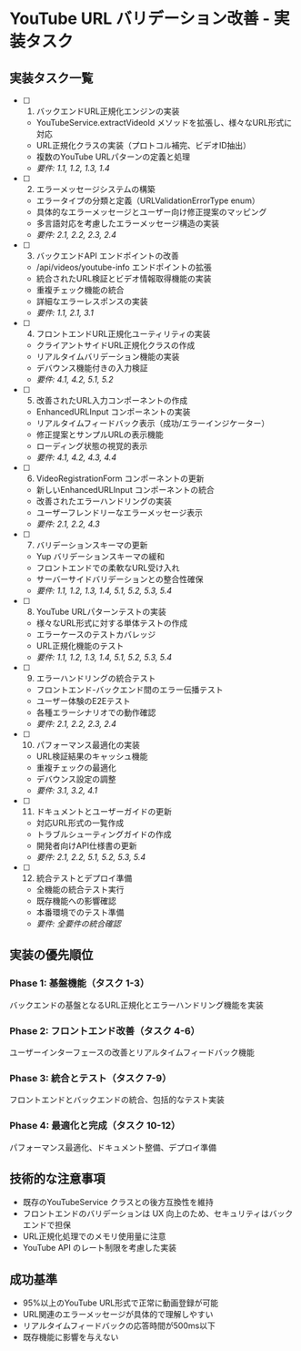 # YouTube URL バリデーション改善 - 実装タスク

## 実装タスク一覧

- [ ] 1. バックエンドURL正規化エンジンの実装
  - YouTubeService.extractVideoId メソッドを拡張し、様々なURL形式に対応
  - URL正規化クラスの実装（プロトコル補完、ビデオID抽出）
  - 複数のYouTube URLパターンの定義と処理
  - _要件: 1.1, 1.2, 1.3, 1.4_

- [ ] 2. エラーメッセージシステムの構築
  - エラータイプの分類と定義（URLValidationErrorType enum）
  - 具体的なエラーメッセージとユーザー向け修正提案のマッピング
  - 多言語対応を考慮したエラーメッセージ構造の実装
  - _要件: 2.1, 2.2, 2.3, 2.4_

- [ ] 3. バックエンドAPI エンドポイントの改善
  - /api/videos/youtube-info エンドポイントの拡張
  - 統合されたURL検証とビデオ情報取得機能の実装
  - 重複チェック機能の統合
  - 詳細なエラーレスポンスの実装
  - _要件: 1.1, 2.1, 3.1_

- [ ] 4. フロントエンドURL正規化ユーティリティの実装
  - クライアントサイドURL正規化クラスの作成
  - リアルタイムバリデーション機能の実装
  - デバウンス機能付きの入力検証
  - _要件: 4.1, 4.2, 5.1, 5.2_

- [ ] 5. 改善されたURL入力コンポーネントの作成
  - EnhancedURLInput コンポーネントの実装
  - リアルタイムフィードバック表示（成功/エラーインジケーター）
  - 修正提案とサンプルURLの表示機能
  - ローディング状態の視覚的表示
  - _要件: 4.1, 4.2, 4.3, 4.4_

- [ ] 6. VideoRegistrationForm コンポーネントの更新
  - 新しいEnhancedURLInput コンポーネントの統合
  - 改善されたエラーハンドリングの実装
  - ユーザーフレンドリーなエラーメッセージ表示
  - _要件: 2.1, 2.2, 4.3_

- [ ] 7. バリデーションスキーマの更新
  - Yup バリデーションスキーマの緩和
  - フロントエンドでの柔軟なURL受け入れ
  - サーバーサイドバリデーションとの整合性確保
  - _要件: 1.1, 1.2, 1.3, 1.4, 5.1, 5.2, 5.3, 5.4_

- [ ] 8. YouTube URLパターンテストの実装
  - 様々なURL形式に対する単体テストの作成
  - エラーケースのテストカバレッジ
  - URL正規化機能のテスト
  - _要件: 1.1, 1.2, 1.3, 1.4, 5.1, 5.2, 5.3, 5.4_

- [ ] 9. エラーハンドリングの統合テスト
  - フロントエンド-バックエンド間のエラー伝播テスト
  - ユーザー体験のE2Eテスト
  - 各種エラーシナリオでの動作確認
  - _要件: 2.1, 2.2, 2.3, 2.4_

- [ ] 10. パフォーマンス最適化の実装
  - URL検証結果のキャッシュ機能
  - 重複チェックの最適化
  - デバウンス設定の調整
  - _要件: 3.1, 3.2, 4.1_

- [ ] 11. ドキュメントとユーザーガイドの更新
  - 対応URL形式の一覧作成
  - トラブルシューティングガイドの作成
  - 開発者向けAPI仕様書の更新
  - _要件: 2.1, 2.2, 5.1, 5.2, 5.3, 5.4_

- [ ] 12. 統合テストとデプロイ準備
  - 全機能の統合テスト実行
  - 既存機能への影響確認
  - 本番環境でのテスト準備
  - _要件: 全要件の統合確認_

## 実装の優先順位

### Phase 1: 基盤機能（タスク 1-3）
バックエンドの基盤となるURL正規化とエラーハンドリング機能を実装

### Phase 2: フロントエンド改善（タスク 4-6）
ユーザーインターフェースの改善とリアルタイムフィードバック機能

### Phase 3: 統合とテスト（タスク 7-9）
フロントエンドとバックエンドの統合、包括的なテスト実装

### Phase 4: 最適化と完成（タスク 10-12）
パフォーマンス最適化、ドキュメント整備、デプロイ準備

## 技術的な注意事項

- 既存のYouTubeService クラスとの後方互換性を維持
- フロントエンドのバリデーションは UX 向上のため、セキュリティはバックエンドで担保
- URL正規化処理でのメモリ使用量に注意
- YouTube API のレート制限を考慮した実装

## 成功基準

- 95%以上のYouTube URL形式で正常に動画登録が可能
- URL関連のエラーメッセージが具体的で理解しやすい
- リアルタイムフィードバックの応答時間が500ms以下
- 既存機能に影響を与えない